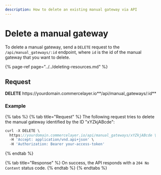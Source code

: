 ```yaml
---
description: How to delete an existing manual gateway via API
---
```


# Delete a manual gateway

To delete a manual gateway, send a `DELETE` request to the `/api/manual_gateways/:id` endpoint, where `id` is the id of the manual gateway that you want to delete.

{% page-ref page="../../deleting-resources.md" %}

## Request

**DELETE** https://<i></i>yourdomain.commercelayer.io**/api/manual_gateways/:id**

### Example

{% tabs %}
{% tab title="Request" %}
The following request tries to delete the manual gateway identified by the ID "xYZkjABcde":

```javascript
curl -X DELETE \
  https://yourdomain.commercelayer.io/api/manual_gateways/xYZkjABcde \
  -H 'Accept: application/vnd.api+json' \
  -H 'Authorization: Bearer your-access-token'
```
{% endtab %}

{% tab title="Response" %}
On success, the API responds with a `204 No Content` status code.
{% endtab %}
{% endtabs %}

